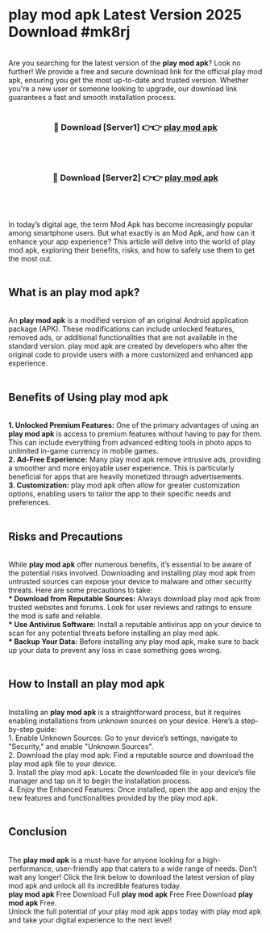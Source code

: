 # play mod apk Latest Version 2025 Download #mk8rj<br>
<br>
Are you searching for the latest version of the <strong>play mod apk</strong>? Look no further! We provide a free and secure download link for the official play mod apk, ensuring you get the most up-to-date and trusted version. Whether you're a new user or someone looking to upgrade, our download link guarantees a fast and smooth installation process.
<br>
<br>
<div align="center">
<h3>🔴 Download [Server1] 👉👉 <a href="https://modyolo.store/play_mod_apk">play mod apk</a></h3><br>
<br>
<h3>🔴 Download [Server2] 👉👉 <a href="https://modyolo.store/=play_mod_apk">play mod apk</a></h3><br>
</div>
<br>
<br>
In today’s digital age, the term Mod Apk has become increasingly popular among smartphone users. But what exactly is an Mod Apk, and how can it enhance your app experience? This article will delve into the world of play mod apk, exploring their benefits, risks, and how to safely use them to get the most out.
<br>
<br>
<h2>What is an play mod apk?</h2>
<br>
An <strong>play mod apk</strong> is a modified version of an original Android application package (APK). These modifications can include unlocked features, removed ads, or additional functionalities that are not available in the standard version. play mod apk are created by developers who alter the original code to provide users with a more customized and enhanced app experience.
<br>
<br>
<h2>Benefits of Using play mod apk</h2>
<br>
<strong> 1. Unlocked Premium Features:</strong> One of the primary advantages of using an <strong>play mod apk</strong> is access to premium features without having to pay for them. This can include everything from advanced editing tools in photo apps to unlimited in-game currency in mobile games.
<br>
<strong> 2. Ad-Free Experience:</strong> Many play mod apk remove intrusive ads, providing a smoother and more enjoyable user experience. This is particularly beneficial for apps that are heavily monetized through advertisements.
<br>
<strong> 3. Customization:</strong> play mod apk often allow for greater customization options, enabling users to tailor the app to their specific needs and preferences.
<br>
<br>
<h2>Risks and Precautions</h2>
<br>
While <strong>play mod apk</strong> offer numerous benefits, it’s essential to be aware of the potential risks involved. Downloading and installing play mod apk from untrusted sources can expose your device to malware and other security threats. Here are some precautions to take:
<br>
<strong> * Download from Reputable Sources:</strong> Always download play mod apk from trusted websites and forums. Look for user reviews and ratings to ensure the mod is safe and reliable.
<br>
<strong> * Use Antivirus Software:</strong> Install a reputable antivirus app on your device to scan for any potential threats before installing an play mod apk.
<br>
<strong> * Backup Your Data:</strong> Before installing any play mod apk, make sure to back up your data to prevent any loss in case something goes wrong.
<br>
<br>
<h2>How to Install an play mod apk</h2>
<br>
Installing an <strong>play mod apk</strong> is a straightforward process, but it requires enabling installations from unknown sources on your device. Here’s a step-by-step guide:
<br>
 1. Enable Unknown Sources: Go to your device’s settings, navigate to "Security," and enable "Unknown Sources".
<br>
 2. Download the play mod apk: Find a reputable source and download the play mod apk file to your device.
<br>
 3. Install the play mod apk: Locate the downloaded file in your device’s file manager and tap on it to begin the installation process.
<br>
 4. Enjoy the Enhanced Features: Once installed, open the app and enjoy the new features and functionalities provided by the play mod apk.
<br>
<br>
<h2><strong>Conclusion</strong></h2>
<br>
The <strong>play mod apk</strong> is a must-have for anyone looking for a high-performance, user-friendly app that caters to a wide range of needs. Don’t wait any longer! Click the link below to download the latest version of play mod apk and unlock all its incredible features today.
<br>
<strong>play mod apk</strong> Free Download Full <strong>play mod apk</strong> Free Free Download <strong>play mod apk</strong> Free.
<br>
Unlock the full potential of your play mod apk apps today with play mod apk and take your digital experience to the next level!


